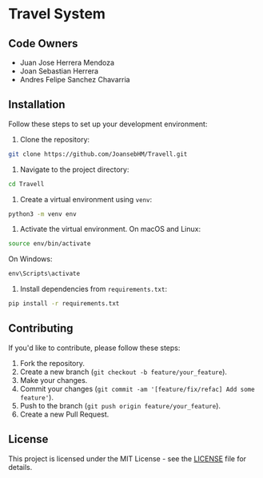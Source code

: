 # Travel System

## Code Owners

- Juan Jose Herrera Mendoza
- Joan Sebastian Herrera
- Andres Felipe Sanchez Chavarria

## Installation

Follow these steps to set up your development environment:

1. Clone the repository:

```bash
git clone https://github.com/JoansebHM/Travell.git
```

1. Navigate to the project directory:

```bash
cd Travell
```

1. Create a virtual environment using `venv`:

```bash
python3 -m venv env
```

1. Activate the virtual environment. On macOS and Linux:

```bash
source env/bin/activate
```

On Windows:

```PowerShell
env\Scripts\activate
```

1. Install dependencies from `requirements.txt`:

```bash
pip install -r requirements.txt
```

## Contributing

If you'd like to contribute, please follow these steps:

1. Fork the repository.
2. Create a new branch (`git checkout -b feature/your_feature`).
3. Make your changes.
4. Commit your changes (`git commit -am '[feature/fix/refac] Add some feature'`).
5. Push to the branch (`git push origin feature/your_feature`).
6. Create a new Pull Request.

## License

This project is licensed under the MIT License - see the [LICENSE](LICENSE) file for details.
